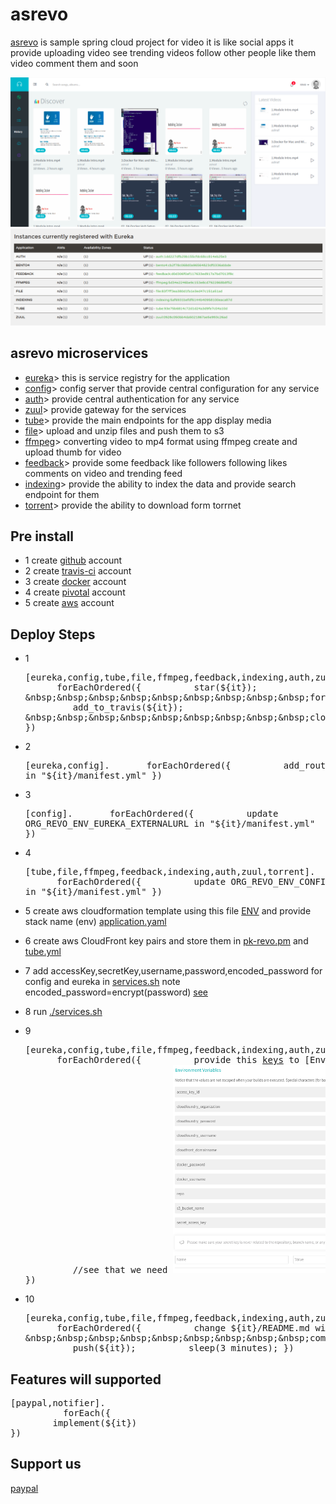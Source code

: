 # asrevo
[asrevo](https://asrevo.cfapps.io) is sample spring cloud project for video it is like social apps it provide uploading video see trending videos follow other people like them video comment them  and soon 


![](/assets/site.png)
![](/assets/services.png)	

## asrevo  microservices
*  [eureka](https://github.com/asrevo/eureka)> this is service registry for the application
*  [config](https://github.com/asrevo/config)> config server that provide central configuration for any service   
*  [auth](https://github.com/asrevo/auth)> provide central authentication for any service 
*  [zuul](https://github.com/asrevo/zuul)> provide gateway for the services
*  [tube](https://github.com/asrevo/tube)> provide the main endpoints for the app display media
*  [file](https://github.com/asrevo/file)> upload and unzip files and push them to s3
*  [ffmpeg](https://github.com/asrevo/ffmpeg)> converting video to mp4 format using ffmpeg  create and upload thumb for video 
*  [feedback](https://github.com/asrevo/feedback)> provide some feedback like followers following likes comments on video and trending feed
*  [indexing](https://github.com/asrevo/indexing)> provide the ability to index the data and provide search endpoint for them  
*  [torrent](https://github.com/asrevo/torrent)> provide the ability to download form torrnet


## Pre install
- 1 create [github](https://github.com) account
- 2 create [travis-ci](https://travis-ci.org) account
- 3 create [docker](https://hub.docker.com) account
- 4 create [pivotal](https://account.run.pivotal.io/z/uaa/sign-up) account
- 5 create [aws](https://aws.amazon.com/) account

## Deploy Steps
- 1 <pre>[eureka,config,tube,file,ffmpeg,feedback,indexing,auth,zuul,torrent].
    &nbsp;&nbsp;&nbsp;&nbsp;&nbsp;&nbsp;forEachOrdered({
        &nbsp;&nbsp;&nbsp;&nbsp;&nbsp;&nbsp;&nbsp;&nbsp;&nbsp;star(${it});
        &nbsp;&nbsp;&nbsp;&nbsp;&nbsp;&nbsp;&nbsp;&nbsp;&nbsp;fork(${it});
        &nbsp;&nbsp;&nbsp;&nbsp;&nbsp;&nbsp;&nbsp;&nbsp;&nbsp;add_to_travis(${it});
        &nbsp;&nbsp;&nbsp;&nbsp;&nbsp;&nbsp;&nbsp;&nbsp;&nbsp;clone(${it});
})</pre>
- 2 <pre>[eureka,config].
    &nbsp;&nbsp;&nbsp;&nbsp;&nbsp;&nbsp;forEachOrdered({
        &nbsp;&nbsp;&nbsp;&nbsp;&nbsp;&nbsp;&nbsp;&nbsp;&nbsp;add_route in "${it}/manifest.yml" 
})</pre>
- 3 <pre>[config].
    &nbsp;&nbsp;&nbsp;&nbsp;&nbsp;&nbsp;forEachOrdered({
        &nbsp;&nbsp;&nbsp;&nbsp;&nbsp;&nbsp;&nbsp;&nbsp;&nbsp;update ORG_REVO_ENV_EUREKA_EXTERNALURL in "${it}/manifest.yml"
})</pre>

- 4 <pre>[tube,file,ffmpeg,feedback,indexing,auth,zuul,torrent].
    &nbsp;&nbsp;&nbsp;&nbsp;&nbsp;&nbsp;forEachOrdered({
        &nbsp;&nbsp;&nbsp;&nbsp;&nbsp;&nbsp;&nbsp;&nbsp;&nbsp;update ORG_REVO_ENV_CONFIG_EXTERNALURL in "${it}/manifest.yml"
})</pre>
- 5 create aws cloudformation template using this file    [ENV](/templates/ENV.yaml) and provide stack name (env) [application.yaml](https://github.com/asrevo/config/blob/master/src/main/resources/application.yaml#L14)
- 6 create aws CloudFront key pairs and store them in [pk-revo.pm](https://github.com/asrevo/config/blob/master/src/main/resources/static/revo-pk.pem) and [tube.yml](https://github.com/asrevo/config/blob/master/src/main/resources/config/tube.yml#L23)
- 7 add accessKey,secretKey,username,password,encoded_password for config and eureka in [services.sh](assets/services.sh) note encoded_password=encrypt(password) [see](https://github.com/asrevo/config/blob/master/src/main/java/org/revo/Config/Util.java#L138)
- 8 run [./services.sh](assets/services.sh)
- 9 <pre>[eureka,config,tube,file,ffmpeg,feedback,indexing,auth,zuul,torrent].
    &nbsp;&nbsp;&nbsp;&nbsp;&nbsp;&nbsp;forEachOrdered({
        &nbsp;&nbsp;&nbsp;&nbsp;&nbsp;&nbsp;&nbsp;&nbsp;&nbsp;provide this [keys](/assets/repo.key) to [Environment Variables(${it})](https://travis-ci.org/${github_username}/${it}/settings)
        &nbsp;&nbsp;&nbsp;&nbsp;&nbsp;&nbsp;&nbsp;&nbsp;&nbsp;//see that we need
         ![](/assets/travis_settings.png)
})</pre>
- 10 <pre>[eureka,config,tube,file,ffmpeg,feedback,indexing,auth,zuul,torrent].
    &nbsp;&nbsp;&nbsp;&nbsp;&nbsp;&nbsp;forEachOrdered({
        &nbsp;&nbsp;&nbsp;&nbsp;&nbsp;&nbsp;&nbsp;&nbsp;&nbsp;change ${it}/README.md with your ${github_username} in "Build Status url"
        &nbsp;&nbsp;&nbsp;&nbsp;&nbsp;&nbsp;&nbsp;&nbsp;&nbsp;commit(${it});
        &nbsp;&nbsp;&nbsp;&nbsp;&nbsp;&nbsp;&nbsp;&nbsp;&nbsp;push(${it});
        &nbsp;&nbsp;&nbsp;&nbsp;&nbsp;&nbsp;&nbsp;&nbsp;&nbsp;sleep(3 minutes);
})</pre>


## Features will supported
<pre>[paypal,notifier].
    &nbsp;&nbsp;&nbsp;&nbsp;&nbsp;&nbsp;forEach({
        implement(${it})
})</pre>

## Support us

 [paypal](https://www.paypal.me/ashrafrevo)
